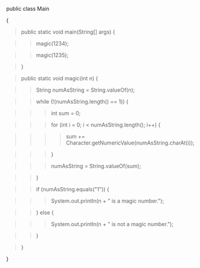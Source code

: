 public class Main

{

>public static void main(String\[\] args) {

>>magic(1234);

>>magic(1235);

>}

>public static void magic(int n) {

>>String numAsString = String.valueOf(n);

>>while (!(numAsString.length() == 1)) {

>>>int sum = 0;

>>>for (int i = 0; i \< numAsString.length(); i++) {

>>>>sum += Character.getNumericValue(numAsString.charAt(i));

>>>}

>>>numAsString = String.valueOf(sum);

>>}

>>if (numAsString.equals(\"1\")) {

>>>System.out.println(n + \" is a magic number.\");

>>} else {

>>>System.out.println(n + \" is not a magic number.\");

>>}

>}

}